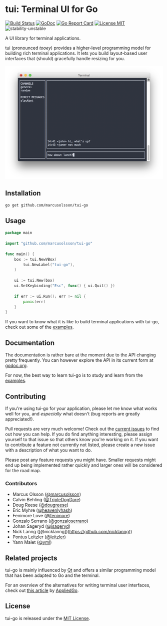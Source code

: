 # tui: Terminal UI for Go

[![Build Status](https://travis-ci.org/marcusolsson/tui-go.svg?branch=master)](https://travis-ci.org/marcusolsson/tui-go)
[![GoDoc](https://img.shields.io/badge/godoc-reference-blue.svg?style=flat)](https://godoc.org/github.com/marcusolsson/tui-go)
[![Go Report Card](https://goreportcard.com/badge/github.com/marcusolsson/tui-go)](https://goreportcard.com/report/github.com/marcusolsson/tui-go)
[![License MIT](https://img.shields.io/badge/license-MIT-lightgrey.svg?style=flat)](LICENSE)
![stability-unstable](https://img.shields.io/badge/stability-unstable-yellow.svg)

A UI library for terminal applications.

tui (pronounced _tooey_) provides a higher-level programming model for building rich terminal applications. It lets you build layout-based user interfaces that (should) gracefully handle resizing for you.

![Screenshot](example/chat/screenshot.png)

## Installation

```
go get github.com/marcusolsson/tui-go
```

## Usage

```go
package main

import "github.com/marcusolsson/tui-go"

func main() {
	box := tui.NewVBox(
		tui.NewLabel("tui-go"),
	)

	ui := tui.New(box)
	ui.SetKeybinding("Esc", func() { ui.Quit() })

	if err := ui.Run(); err != nil {
		panic(err)
	}
}
```

If you want to know what it is like to build terminal applications with tui-go, check out some of the [examples](example).

## Documentation

The documentation is rather bare at the moment due to the API changing pretty frequently. You can however explore the API in its current form at [godoc.org](https://godoc.org/github.com/marcusolsson/tui-go).

For now, the best way to learn tui-go is to study and learn from the [examples](example).

## Contributing

If you're using tui-go for your application, please let me know what works well for you, and _especially_ what doesn't (bug reports are greatly appreciated!).

Pull requests are very much welcome! Check out the [current issues](https://github.com/marcusolsson/tui-go/issues) to find out how you can help. If you do find anything interesting, please assign yourself to that issue so that others know you're working on it. If you want to contribute a feature not currently not listed, please create a new issue with a description of what you want to do. 

Please post any feature requests you might have. Smaller requests might end up being implemented rather quickly and larger ones will be considered for the road map.

### Contributors

- Marcus Olsson ([@marcusolsson](https://github.com/marcusolsson))
- Calvin Behling ([@TripleDogDare](https://github.com/TripleDogDare))
- Doug Reese ([@dougreese](https://github.com/dougreese))
- Eric Myhre ([@heavenlyhash](https://github.com/heavenlyhash))
- Fenimore Love ([@fenimore](https://github.com/fenimore))
- Gonzalo Serrano ([@gonzaloserrano](https://github.com/gonzaloserrano))
- Johan Sageryd ([@jsageryd](https://github.com/jsageryd))
- Nick Lanng ([@nicklanng])(https://github.com/nicklanng))
- Pontus Leitzler ([@leitzler](https://github.com/leitzler))
- Yann Malet ([@yml](https://github.com/yml))

## Related projects

tui-go is mainly influenced by [Qt](https://www.qt.io/) and offers a similar programming model that has been adapted to Go and the terminal.

For an overview of the alternatives for writing terminal user interfaces, check out [this article](https://appliedgo.net/tui/) by [AppliedGo](https://appliedgo.net/).

## License

tui-go is released under the [MIT License](LICENSE).
